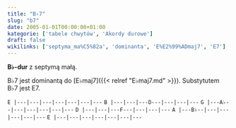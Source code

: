 ```yaml
---
title: "B♭7"
slug: "b7"
date: 2005-01-01T00:00:00+01:00
kategorie: ['tabele chwytów', 'Akordy durowe']
draft: false
wikilinks: ['septyma_ma%C5%82a', 'dominanta', 'E%E2%99%ADmaj7', 'E7']
---
```

**B♭-dur** z septymą małą<!-- link nie odnosił się do niczego -->.

B♭7 jest dominantą<!-- link nie odnosił się do niczego --> do
[E♭maj7]({{< relref "E♭maj7.md" >}}). Substytutem B♭7 jest
E7<!-- link nie odnosił się do niczego -->.

`E |---|---|---|---|---|---|---`
`B |---|---|---D---|---|---|---`
`G |---A♭--|---|---|---|---|---`
`D |---|---|---F---|---|---|---`
`A |---B♭--|---|---|---|---|---`
`E |---|---|---|---|---|---|---`


